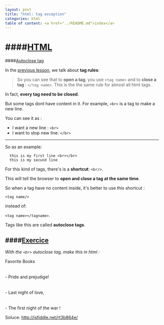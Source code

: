 ```yaml
---
layout: post
title: "html: tag exception"
categories: html
table of content: <a href="../README.md">index</a>
---
```


####[HTML](#html)
====


####[Autoclose tag](#autoclose-tag)

In the [previous lesson](./2014-09-10-html-an-introduction.markdown), we talk about __tag rules__:


> So you can see that to __open a tag__, you use ``<tag name>`` and to __close a tag__ :  ``</tag name>``.
> This is the the same rule for almost all html tags.

In fact, __every tag need to be closed__.

But some tags dont have content in it.
For example, ``<br>`` is a tag to make a new line.

You can see it as :

  * I want a new line : ``<br>``
  * I want to stop new line: ``</br>``

----

So as an example:

```
  this is my first line <br></br>
  this is my secund line
```

For this kind of tags, there's is a __shortcut__:  ``<br/>``.

This will tell the browser to __open and close a tag at the same time__.

So when a tag have no content inside, it's better to use this shortcut :

``<tag name/>``

instead of:

``<tag name></tagname>``.


Tags like this are called __autoclose tags__.


####[Exercice](#exercice)
----
_With the ``<br>`` autoclose tag, make this in html :_

Favorite Books
<br/>
<br/>
<br/>
\- Pride and prejudige!
<br/>
<br/>
<br/>
\- Last night of love,
<br/>
<br/>
<br/>
\- The first night of the war !

Soluce: http://jsfiddle.net/rt3b864e/
